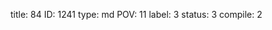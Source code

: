 title:          84
ID:             1241
type:           md
POV:            11
label:          3
status:         3
compile:        2


